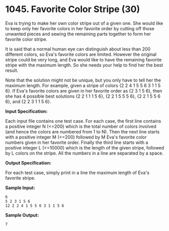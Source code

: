 # 1045. Favorite Color Stripe (30)

Eva is trying to make her own color stripe out of a given one. She would like to keep only her favorite colors in her favorite order by cutting off those unwanted pieces and sewing the remaining parts together to form her favorite color stripe.

It is said that a normal human eye can distinguish about less than 200 different colors, so Eva's favorite colors are limited. However the original stripe could be very long, and Eva would like to have the remaining favorite stripe with the maximum length. So she needs your help to find her the best result.

Note that the solution might not be unique, but you only have to tell her the maximum length. For example, given a stripe of colors {2 2 4 1 5 5 6 3 1 1 5 6}. If Eva's favorite colors are given in her favorite order as {2 3 1 5 6}, then she has 4 possible best solutions {2 2 1 1 1 5 6}, {2 2 1 5 5 5 6}, {2 2 1 5 5 6 6}, and {2 2 3 1 1 5 6}.

**Input Specification:**

Each input file contains one test case. For each case, the first line contains a positive integer N (<=200) which is the total number of colors involved (and hence the colors are numbered from 1 to N). Then the next line starts with a positive integer M (<=200) followed by M Eva's favorite color numbers given in her favorite order. Finally the third line starts with a positive integer L (<=10000) which is the length of the given stripe, followed by L colors on the stripe. All the numbers in a line are separated by a space.

**Output Specification:**

For each test case, simply print in a line the maximum length of Eva's favorite stripe.

**Sample Input:**

```
6
5 2 3 1 5 6
12 2 2 4 1 5 5 6 3 1 1 5 6
```

**Sample Output:**

```
7
```